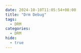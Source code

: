 ```yaml
---
date: 2024-10-10T11:05:54+08:00
title: "Drm Debug"
tags:
  - DRM
categories:
  - DRM
hide:
  - true
---
```

